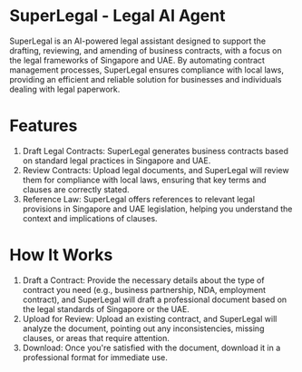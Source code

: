 # SuperLegal - Legal AI Agent
SuperLegal is an AI-powered legal assistant designed to support the drafting, reviewing, and amending of business contracts, with a focus on the legal frameworks of Singapore and UAE. By automating contract management processes, SuperLegal ensures compliance with local laws, providing an efficient and reliable solution for businesses and individuals dealing with legal paperwork.

# Features
1) Draft Legal Contracts: SuperLegal generates business contracts based on standard legal practices in Singapore and UAE.
2) Review Contracts: Upload legal documents, and SuperLegal will review them for compliance with local laws, ensuring that key terms and clauses are correctly stated.
3) Reference Law: SuperLegal offers references to relevant legal provisions in Singapore and UAE legislation, helping you understand the context and implications of clauses.

# How It Works
1) Draft a Contract: Provide the necessary details about the type of contract you need (e.g., business partnership, NDA, employment contract), and SuperLegal will draft a professional document based on the legal standards of Singapore or the UAE.
2) Upload for Review: Upload an existing contract, and SuperLegal will analyze the document, pointing out any inconsistencies, missing clauses, or areas that require attention.
3) Download: Once you're satisfied with the document, download it in a professional format for immediate use.
